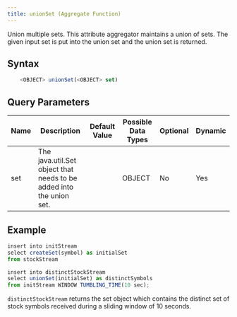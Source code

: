 ```yaml
---
title: unionSet (Aggregate Function)
---
```


Union multiple sets. This attribute aggregator maintains a union of sets. The given input set is put into the union set and the union set is returned.

## Syntax

```js
    <OBJECT> unionSet(<OBJECT> set)
```

## Query Parameters

| Name | Description                                                         | Default Value | Possible Data Types | Optional | Dynamic |
|------|---------------------------------------------------------------------|---------------|---------------------|----------|---------|
| set  | The java.util.Set object that needs to be added into the union set. |               | OBJECT              | No       | Yes     |

## Example

```js
insert into initStream
select createSet(symbol) as initialSet
from stockStream

insert into distinctStockStream
select unionSet(initialSet) as distinctSymbols
from initStream WINDOW TUMBLING_TIME(10 sec);
```

`distinctStockStream` returns the set object which contains the distinct set of stock symbols received during a sliding window of 10 seconds.
